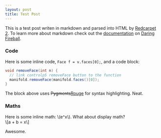 ```yaml
---
layout: post
title: Test Post
---
```


This is a test post writen in markdown and parsed into HTML by [Redcarpet 2](http://github.com/vmg/redcarpet).  To learn more about markdown check out the [documentation](http://daringfireball.net/projects/markdown/) on [Daring Fireball](http://daringfireball.net/).  

### Code
Here is some inline code, `Face f = v.faces[0];`, and a code block:

``` java
void removeFace(int n) {
  // link controlp5 removeFace button to the function
  manifold.removeFace(manifold.faces()[0]);
}
```

The block above uses ~~Pygments~~[Rouge](http://rouge.jneen.net/) for syntax highlighting. Neat.



### Maths
Here is some inline math: \\(e\^x\\).  What about display math?  
\\[a + b = x\\]


Awesome.
